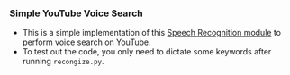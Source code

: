 ### Simple YouTube Voice Search 
- This is a simple implementation of this [Speech Recognition module](https://github.com/Uberi/speech_recognition) 
to perform voice search on YouTube. 
- To test out the code, you only need to dictate some keywords after running `recongize.py`.

